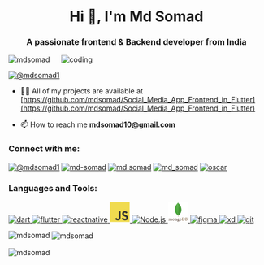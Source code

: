 <h1 align="center">Hi 👋, I'm Md Somad</h1>
<h3 align="center">A passionate frontend & Backend developer from India</h3>

<img align="right" alt="coding" width="400" src="https://user-images.githubusercontent.com/55389276/140866485-8fb1c876-9a8f-4d6a-98dc-08c4981eaf70.gif">

<p align="left"> <img src="https://komarev.com/ghpvc/?username=mdsomad&label=Profile%20views&color=0e75b6&style=flat" alt="mdsomad" /> </p>

<p align="left"> <a href="https://twitter.com/@mdsomad1" target="blank"><img src="https://img.shields.io/twitter/follow/@mdsomad1?logo=twitter&style=for-the-badge" alt="@mdsomad1" /></a> </p>

- 👨‍💻 All of my projects are available at [https://github.com/mdsomad/Social_Media_App_Frontend_in_Flutter](https://github.com/mdsomad/Social_Media_App_Frontend_in_Flutter)

- 📫 How to reach me **mdsomad10@gmail.com**

<h3 align="left">Connect with me:</h3>
<p align="left">
<a href="https://twitter.com/@mdsomad1" target="blank"><img align="center" src="https://raw.githubusercontent.com/rahuldkjain/github-profile-readme-generator/master/src/images/icons/Social/twitter.svg" alt="@mdsomad1" height="30" width="40" /></a>
<a href="https://linkedin.com/in/md-somad" target="blank"><img align="center" src="https://raw.githubusercontent.com/rahuldkjain/github-profile-readme-generator/master/src/images/icons/Social/linked-in-alt.svg" alt="md-somad" height="30" width="40" /></a>
<a href="https://fb.com/md somad" target="blank"><img align="center" src="https://raw.githubusercontent.com/rahuldkjain/github-profile-readme-generator/master/src/images/icons/Social/facebook.svg" alt="md somad" height="30" width="40" /></a>
<a href="https://instagram.com/md_somad" target="blank"><img align="center" src="https://raw.githubusercontent.com/rahuldkjain/github-profile-readme-generator/master/src/images/icons/Social/instagram.svg" alt="md_somad" height="30" width="40" /></a>
<a href="https://www.youtube.com/c/oscar" target="blank"><img align="center" src="https://raw.githubusercontent.com/rahuldkjain/github-profile-readme-generator/master/src/images/icons/Social/youtube.svg" alt="oscar" height="30" width="40" /></a>
</p>

<h3 align="left">Languages and Tools:</h3>
 <a href="https://dart.dev" target="_blank" rel="noreferrer"> <img src="https://www.vectorlogo.zone/logos/dartlang/dartlang-icon.svg" alt="dart" width="40" height="40"/> </a>  </a> <a href="https://flutter.dev" target="_blank" rel="noreferrer"> <img src="https://www.vectorlogo.zone/logos/flutterio/flutterio-icon.svg" alt="flutter" width="40" height="40"/>  </a> <a href="https://reactnative.dev/" target="_blank" rel="noreferrer"> <img src="https://reactnative.dev/img/header_logo.svg" alt="reactnative" width="40" height="40"/> </a>   </a> <a href="https://developer.mozilla.org/en-US/docs/Web/JavaScript" target="_blank" rel="noreferrer"> <img src="https://raw.githubusercontent.com/devicons/devicon/master/icons/javascript/javascript-original.svg" alt="javascript" width="40" height="40"/> </a> </a> <a href="https://nodejs.org/en" target="_blank" rel="noreferrer"> <img src="https://github.com/mdsomad/mdsomad/assets/103892160/d7d9d712-a898-4672-887f-d1f62f8b7008" alt="Node.js" width="40" height="40"/>  <a href="https://www.mongodb.com/" target="_blank" rel="noreferrer"> <img src="https://raw.githubusercontent.com/devicons/devicon/master/icons/mongodb/mongodb-original-wordmark.svg" alt="mongodb" width="40" height="40"/> </a> <a href="https://www.figma.com/" target="_blank" rel="noreferrer"> <img src="https://www.vectorlogo.zone/logos/figma/figma-icon.svg" alt="figma" width="40" height="40"/> <a href="https://www.adobe.com/products/xd.html" target="_blank" rel="noreferrer"> <img src="https://cdn.worldvectorlogo.com/logos/adobe-xd.svg" alt="xd" width="40" height="40"/> 
 <a href="https://git-scm.com/" target="_blank" rel="noreferrer"> <img src="https://www.vectorlogo.zone/logos/git-scm/git-scm-icon.svg" alt="git" width="40" height="40"/></a> </p>


<p><img align="left" src="https://github-readme-stats.vercel.app/api/top-langs?username=mdsomad&show_icons=true&locale=en&layout=compact" alt="mdsomad" /></p>

<p>&nbsp;<img align="center" src="https://github-readme-stats.vercel.app/api?username=mdsomad&show_icons=true&locale=en" alt="mdsomad" /></p>

<p><img align="center" src="https://github-readme-streak-stats.herokuapp.com/?user=mdsomad&" alt="mdsomad" /></p>
